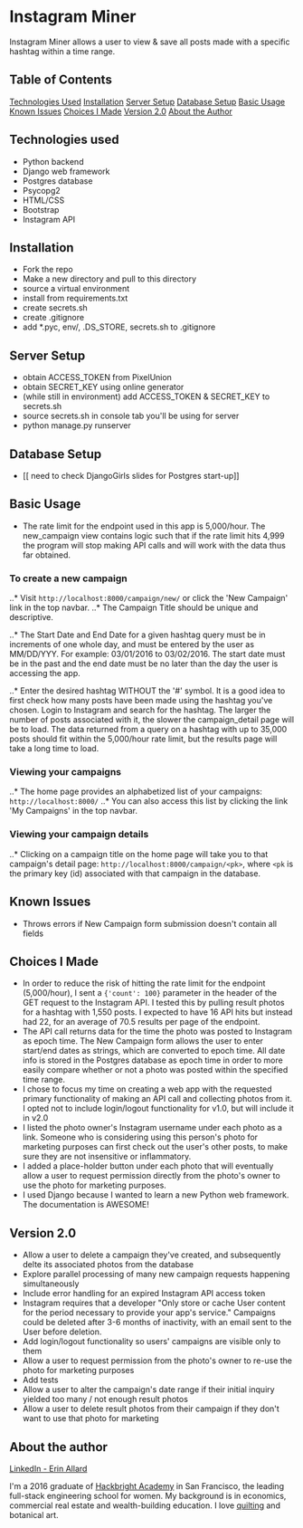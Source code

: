 # Instagram Miner
Instagram Miner allows a user to view & save all posts made with a specific hashtag within a time range. 

Table of Contents
----------
[Technologies Used](https://github.com/erinallard/instagram_miner#technologies-used)
[Installation](https://github.com/erinallard/instagram_miner#installation)
[Server Setup](https://github.com/erinallard/instagram_miner#server-setup)
[Database Setup](https://github.com/erinallard/instagram_miner#database-setup)
[Basic Usage](https://github.com/erinallard/instagram_miner#basic-usage)
[Known Issues](https://github.com/erinallard/instagram_miner#known-issues)
[Choices I Made](https://github.com/erinallard/instagram_miner#choices-i-made)
[Version 2.0](https://github.com/erinallard/instagram_miner#version-20)
[About the Author](https://github.com/erinallard/instagram_miner#about-the-author)


Technologies used
----------
- Python backend
- Django web framework
- Postgres database
- Psycopg2
- HTML/CSS
- Bootstrap
- Instagram API

Installation
-----------
- Fork the repo
- Make a new directory and pull to this directory
- source a virtual environment
- install from requirements.txt
- create secrets.sh
- create .gitignore
- add *.pyc, env/, .DS_STORE, secrets.sh to .gitignore

Server Setup
-----------
- obtain ACCESS_TOKEN from PixelUnion
- obtain SECRET_KEY using online generator
- (while still in environment) add ACCESS_TOKEN & SECRET_KEY to secrets.sh
- source secrets.sh in console tab you'll be using for server
- python manage.py runserver

Database Setup
-----------
- [[ need to check DjangoGirls slides for Postgres start-up]]

Basic Usage
-----------
- The rate limit for the endpoint used in this app is 5,000/hour. The new_campaign view contains logic such that if the rate limit hits 4,999 the program will stop making API calls and will work with the data thus far obtained.
 
### To create a new campaign
..* Visit ` http://localhost:8000/campaign/new/ ` or click the 'New Campaign' link in the top navbar.
..* The Campaign Title should be unique and descriptive.

..* The Start Date and End Date for a given hashtag query must be in increments of one whole day, and must be entered by the user as MM/DD/YYY. For example: 03/01/2016 to 03/02/2016. The start date must be in the past and the end date must be no later than the day the user is accessing the app.

..* Enter the desired hashtag WITHOUT the '#' symbol. It is a good idea to first check how many posts have been made using the hashtag you've chosen. Login to Instagram and search for the hashtag. The larger the number of posts associated with it, the slower the campaign_detail page will be to load. The data returned from a query on a hashtag with up to 35,000 posts should fit within the 5,000/hour rate limit, but the results page will take a long time to load.

### Viewing your campaigns
..* The home page provides an alphabetized list of your campaigns: ` http://localhost:8000/ `
..* You can also access this list by clicking the link 'My Campaigns' in the top navbar.

### Viewing your campaign details
..* Clicking on a campaign title on the home page will take you to that campaign's detail page: ` http://localhost:8000/campaign/<pk> `, where ` <pk ` is the primary key (id) associated with that campaign in the database.

Known Issues
------------
- Throws errors if New Campaign form submission doesn't contain all fields

Choices I Made
-----------
- In order to reduce the risk of hitting the rate limit for the endpoint (5,000/hour), I sent a ` {'count': 100} ` parameter in the header of the GET request to the Instagram API. I tested this by pulling result photos for a hashtag with 1,550 posts. I expected to have 16 API hits but instead had 22, for an average of 70.5 results per page of the endpoint. 
- The API call returns data for the time the photo was posted to Instagram as epoch time. The New Campaign form allows the user to enter start/end dates as strings, which are converted to epoch time. All date info is stored in the Postgres database as epoch time in order to more easily compare whether or not a photo was posted within the specified time range.
- I chose to focus my time on creating a web app with the requested primary functionality of making an API call and collecting photos from it. I opted not to include login/logout functionality for v1.0, but will include it in v2.0
- I listed the photo owner's Instagram username under each photo as a link. Someone who is considering using this person's photo for marketing purposes can first check out the user's other posts, to make sure they are not insensitive or inflammatory. 
- I added a place-holder button under each photo that will eventually allow a user to request permission directly from the photo's owner to use the photo for marketing purposes. 
- I used Django because I wanted to learn a new Python web framework. The documentation is AWESOME!

Version 2.0
-----------
- Allow a user to delete a campaign they've created, and subsequently delte its associated photos from the database
- Explore parallel processing of many new campaign requests happening simultaneously
- Include error handling for an expired Instagram API access token
- Instagram requires that a developer "Only store or cache User content for the period necessary to provide your app's service." Campaigns could be deleted after 3-6 months of inactivity, with an email sent to the User before deletion. 
- Add login/logout functionality so users' campaigns are visible only to them
- Allow a user to request permission from the photo's owner to re-use the photo for marketing purposes
- Add tests
- Allow a user to alter the campaign's date range if their initial inquiry yielded too many / not enough result photos
- Allow a user to delete result photos from their campaign if they don't want to use that photo for marketing

About the author
-----------
[LinkedIn - Erin Allard](http://www.linkedin.com/in/erinallard1 "Erin Allard's LinkedIn profile")

I'm a 2016 graduate of [Hackbright Academy](http://www.hackbrightacademy.com) in San Francisco, the leading full-stack engineering school for women. My background is in economics, commercial real estate and wealth-building education. I love [quilting](http://www.instagram.com/millennialquilter) and botanical art. 

